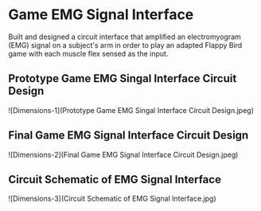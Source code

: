 # Game EMG Signal Interface

Built and designed a circuit interface that amplified an electromyogram (EMG) signal on a subject's arm in order to play an adapted Flappy Bird game with each muscle flex sensed as the input.

## Prototype Game EMG Singal Interface Circuit Design
![Dimensions-1](Prototype Game EMG Singal Interface Circuit Design.jpeg)

## Final Game EMG Signal Interface Circuit Design
![Dimensions-2](Final Game EMG Signal Interface Circuit Design.jpeg)

## Circuit Schematic of EMG Signal Interface
![Dimensions-3](Circuit Schematic of EMG Signal Interface.jpg)
